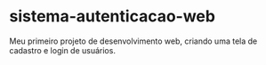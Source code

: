 # sistema-autenticacao-web
Meu primeiro projeto de desenvolvimento web, criando uma tela de cadastro e login de usuários.
